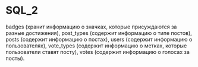 # SQL_2

badges (хранит информацию о значках, которые присуждаются за разные достижения),
post_types (содержит информацию о типе постов),
posts (содержит информацию о постах),
users (содержит информацию о пользователях),
vote_types (содержит информацию о метках, которые пользователи ставят посту),
votes (cодержит информацию о голосах за посты).
